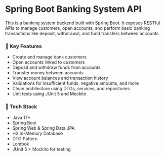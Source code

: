 # Spring Boot Banking System API

This is a banking system backend built with Spring Boot. It exposes RESTful APIs to manage customers, open accounts, and perform basic banking transactions like deposit, withdrawal, and fund transfers between accounts.

### 📌 Key Features

- Create and manage bank customers
- Open accounts linked to customers
- Deposit and withdraw funds from accounts
- Transfer money between accounts
- View account balances and transaction history
- Validations for insufficient funds, negative amounts, and more
- Clean architecture using DTOs, services, and repositories
- Unit tests using JUnit 5 and Mockito

### 🔧 Tech Stack

- Java 17+
- Spring Boot
- Spring Web & Spring Data JPA
- H2 In-Memory Database
- DTO Pattern
- Lombok
- JUnit 5 + Mockito for testing
